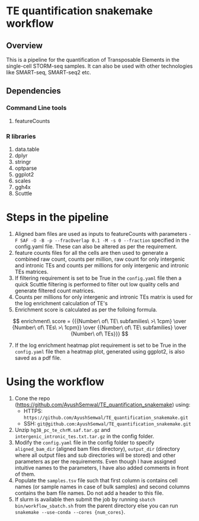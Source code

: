 # TE quantification snakemake workflow

## Overview

This is a pipeline for the quantification of Transposable Elements in the single-cell STORM-seq samples. It can also be used with other technologies like SMART-seq, SMART-seq2 etc. 

## Dependencies

### Command Line tools

1) featureCounts

### R libraries

1) data.table
2) dplyr
3) stringr
4) optparse
5) ggplot2
6) scales
7) ggh4x
8) Scuttle

# Steps in the pipeline

1) Aligned bam files are used as inputs to featureCounts with parameters `-F SAF -O -B -p --fracOverlap 0.1 -M -s 0 --fraction` specified in the config.yaml file. These can also be altered as per the requirement.
2) feature counts files for all the cells are then used to generate a combined raw count, counts per million, raw count for only intergenic and intronic TEs and counts per millions for only intergenic and intronic TEs matrices.
3) If filtering requirement is set to be True in the `config.yaml` file then a quick Scuttle filtering is performed to filter out low quality cells and generate filtered count matrices.
4) Counts per millions for only intergenic and intronic TEs matrix is used for the log enrichment calculation of TE's
6) Enrichment score is calculated as per the folloing formula.

$$ enrichment\ score = {{{Number\ of\ TE\ subfamilies\ >\ 1cpm} \over {Number\ of\ TEs\ >\ 1cpm}} \over {{Number\ of\ TE\ subfamilies} \over {Number\ of\ TEs}}} $$

7) If the log enrichment heatmap plot requirement is set to be True in the `config.yaml` file then a heatmap plot, generated using ggplot2, is also saved as a pdf file.
   
# Using the workflow

1) Cone the repo (https://github.com/AyushSemwal/TE_quantification_snakemake) using:
   *  HTTPS: `https://github.com/AyushSemwal/TE_quantification_snakemake.git`
   *  SSH: `git@github.com:AyushSemwal/TE_quantification_snakemake.git`
2) Unzip `hg38_pc_te_chrM.saf.tar.gz` and `intergenic_intronic_tes.txt.tar.gz` in the config folder.
3) Modify the `config.yaml` file in the config folder to specify `aligned_bam_dir` (aligned bam files directory), `output_dir` (directory where all output files and sub directories will be stored) and other parameters as per the requirements. Even though I have assigned intuitive names to the parameters, I have also added comments in front of them.
4) Populate the `samples.tsv` file such that first column is contains cell names (or sample names in case of bulk samples) and second columns contains the bam file names. Do not add a header to this file.
5) If slurm is available then submit the job by running `sbatch bin/workflow_sbatch.sh` from the parent directory else you can run `snakemake --use-conda --cores {num_cores}`.
